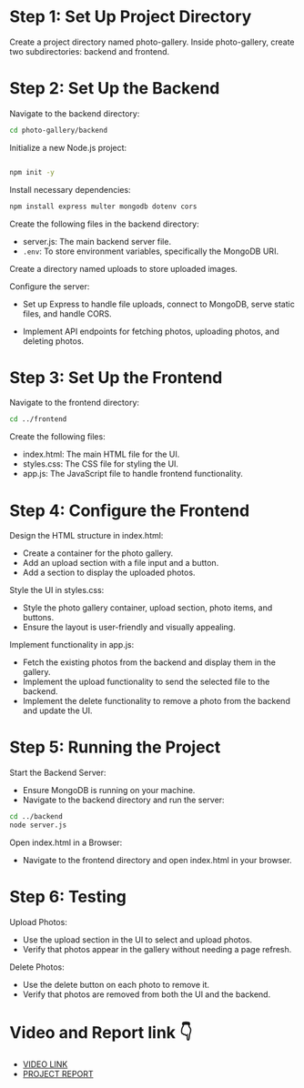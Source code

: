 # Step 1: Set Up Project Directory

Create a project directory named photo-gallery.
Inside photo-gallery, create two subdirectories: backend and frontend.

# Step 2: Set Up the Backend

Navigate to the backend directory:

```bash
cd photo-gallery/backend
```

Initialize a new Node.js project:

```bash

npm init -y
```

Install necessary dependencies:

```bash
npm install express multer mongodb dotenv cors
```
Create the following files in the backend directory:
- server.js: The main backend server file.
- `.env`: To store environment variables, specifically the MongoDB URI.

Create a directory named uploads to store uploaded images.

Configure the server:

- Set up Express to handle file uploads, connect to MongoDB, serve static files, and handle CORS.

- Implement API endpoints for fetching photos, uploading photos, and deleting photos.

# Step 3: Set Up the Frontend

Navigate to the frontend directory:

```bash
cd ../frontend
```
Create the following files:
- index.html: The main HTML file for the UI.
- styles.css: The CSS file for styling the UI.
- app.js: The JavaScript file to handle frontend functionality.

# Step 4: Configure the Frontend

Design the HTML structure in index.html:
- Create a container for the photo gallery.
- Add an upload section with a file input and a button.
- Add a section to display the uploaded photos.

Style the UI in styles.css:
- Style the photo gallery container, upload section, photo items, and buttons.
- Ensure the layout is user-friendly and visually appealing.

Implement functionality in app.js:
- Fetch the existing photos from the backend and display them in the gallery.
- Implement the upload functionality to send the selected file to the backend.
- Implement the delete functionality to remove a photo from the backend and update the UI.

# Step 5: Running the Project

Start the Backend Server:
- Ensure MongoDB is running on your machine.
- Navigate to the backend directory and run the server:
```bash
cd ../backend
node server.js
```
Open index.html in a Browser:
- Navigate to the frontend directory and open index.html in your browser.

# Step 6: Testing

Upload Photos:
- Use the upload section in the UI to select and upload photos.
- Verify that photos appear in the gallery without needing a page refresh.

Delete Photos:
- Use the delete button on each photo to remove it.
- Verify that photos are removed from both the UI and the backend.

# Video and Report link :point_down:

- [VIDEO LINK]()
- [PROJECT REPORT](https://drive.google.com/file/d/1qeLEC-addLXGnC0FQGogoBTEMxYeSzAE/view?usp=sharing)